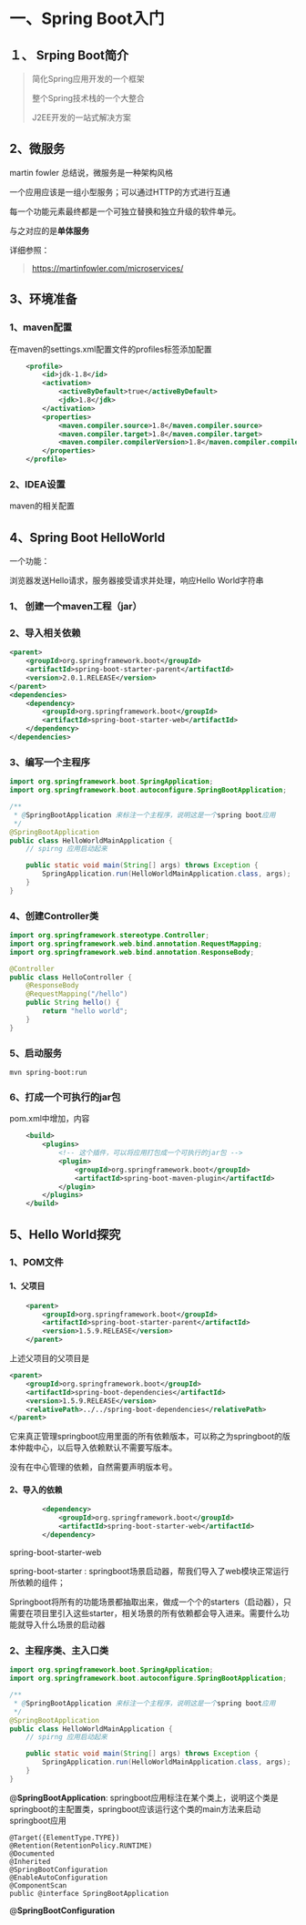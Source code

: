 # 一、Spring  Boot入门

## １、 Srping Boot简介

> 简化Spring应用开发的一个框架
>
> 整个Spring技术栈的一个大整合
>
> J2EE开发的一站式解决方案

## 2、微服务

martin fowler 总结说，微服务是一种架构风格

一个应用应该是一组小型服务；可以通过HTTP的方式进行互通

每一个功能元素最终都是一个可独立替换和独立升级的软件单元。



与之对应的是**单体服务**

详细参照：

> https://martinfowler.com/microservices/

## 3、环境准备

### 1、maven配置 

在maven的settings.xml配置文件的profiles标签添加配置

```xml
    <profile>
        <id>jdk-1.8</id>
        <activation>
            <activeByDefault>true</activeByDefault>
            <jdk>1.8</jdk>
        </activation>
        <properties>
            <maven.compiler.source>1.8</maven.compiler.source>
            <maven.compiler.target>1.8</maven.compiler.target>
            <maven.compiler.compilerVersion>1.8</maven.compiler.compilerVersion>
        </properties>
    </profile>
```

### 2、IDEA设置

maven的相关配置

## 4、Spring Boot HelloWorld

一个功能：

浏览器发送Hello请求，服务器接受请求并处理，响应Hello World字符串

### 1、 创建一个maven工程（jar）

### 2、导入相关依赖

```xml
<parent>
    <groupId>org.springframework.boot</groupId>
    <artifactId>spring-boot-starter-parent</artifactId>
    <version>2.0.1.RELEASE</version>
</parent>
<dependencies>
    <dependency>
        <groupId>org.springframework.boot</groupId>
        <artifactId>spring-boot-starter-web</artifactId>
    </dependency>
</dependencies>
```

### 3、编写一个主程序

```java
import org.springframework.boot.SpringApplication;
import org.springframework.boot.autoconfigure.SpringBootApplication;

/**
 * @SpringBootApplication 来标注一个主程序，说明这是一个spring boot应用
 */
@SpringBootApplication
public class HelloWorldMainApplication {
    // spirng 应用启动起来

    public static void main(String[] args) throws Exception {
        SpringApplication.run(HelloWorldMainApplication.class, args);
    }
}
```

### 4、创建Controller类

```java
import org.springframework.stereotype.Controller;
import org.springframework.web.bind.annotation.RequestMapping;
import org.springframework.web.bind.annotation.ResponseBody;

@Controller
public class HelloController {
    @ResponseBody
    @RequestMapping("/hello")
    public String hello() {
        return "hello world";
    }
}
```



### 5、启动服务

```
mvn spring-boot:run
```



### 6、打成一个可执行的jar包

pom.xml中增加，内容

```xml
    <build>
        <plugins>
            <!-- 这个插件，可以将应用打包成一个可执行的jar包 -->
            <plugin>
                <groupId>org.springframework.boot</groupId>
                <artifactId>spring-boot-maven-plugin</artifactId>
            </plugin>
        </plugins>
    </build>
```

## 5、Hello World探究

### 1、POM文件

#### 1、父项目

```xml
    <parent>
        <groupId>org.springframework.boot</groupId>
        <artifactId>spring-boot-starter-parent</artifactId>
        <version>1.5.9.RELEASE</version>
    </parent>
```

上述父项目的父项目是

```xml
<parent>
    <groupId>org.springframework.boot</groupId>
    <artifactId>spring-boot-dependencies</artifactId>
    <version>1.5.9.RELEASE</version>
    <relativePath>../../spring-boot-dependencies</relativePath>
</parent>

```

它来真正管理springboot应用里面的所有依赖版本，可以称之为springboot的版本仲裁中心，以后导入依赖默认不需要写版本。

没有在中心管理的依赖，自然需要声明版本号。

#### 2、导入的依赖

```xml
        <dependency>
            <groupId>org.springframework.boot</groupId>
            <artifactId>spring-boot-starter-web</artifactId>
        </dependency>
```

spring-boot-starter-web

spring-boot-starter : springboot场景启动器，帮我们导入了web模块正常运行所依赖的组件；

Springboot将所有的功能场景都抽取出来，做成一个个的starters（启动器），只需要在项目里引入这些starter，相关场景的所有依赖都会导入进来。需要什么功能就导入什么场景的启动器

### 2、主程序类、主入口类

```java
import org.springframework.boot.SpringApplication;
import org.springframework.boot.autoconfigure.SpringBootApplication;

/**
 * @SpringBootApplication 来标注一个主程序，说明这是一个spring boot应用
 */
@SpringBootApplication
public class HelloWorldMainApplication {
    // spirng 应用启动起来

    public static void main(String[] args) throws Exception {
        SpringApplication.run(HelloWorldMainApplication.class, args);
    }
}
```

@**SpringBootApplication**: springboot应用标注在某个类上，说明这个类是springboot的主配置类，springboot应该运行这个类的main方法来启动springboot应用

```
@Target({ElementType.TYPE})
@Retention(RetentionPolicy.RUNTIME)
@Documented
@Inherited
@SpringBootConfiguration
@EnableAutoConfiguration
@ComponentScan
public @interface SpringBootApplication
```

@**SpringBootConfiguration**



